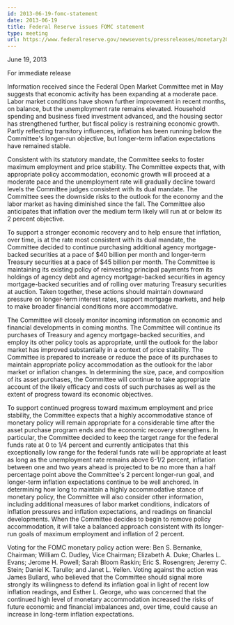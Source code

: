 ```yaml
---
id: 2013-06-19-fomc-statement
date: 2013-06-19
title: Federal Reserve issues FOMC statement
type: meeting
url: https://www.federalreserve.gov/newsevents/pressreleases/monetary20130619a.htm
---
```


June 19, 2013

For immediate release

Information received since the Federal Open Market Committee met in May suggests that economic activity has been expanding at a moderate pace. Labor market conditions have shown further improvement in recent months, on balance, but the unemployment rate remains elevated. Household spending and business fixed investment advanced, and the housing sector has strengthened further, but fiscal policy is restraining economic growth. Partly reflecting transitory influences, inflation has been running below the Committee's longer-run objective, but longer-term inflation expectations have remained stable.

Consistent with its statutory mandate, the Committee seeks to foster maximum employment and price stability. The Committee expects that, with appropriate policy accommodation, economic growth will proceed at a moderate pace and the unemployment rate will gradually decline toward levels the Committee judges consistent with its dual mandate. The Committee sees the downside risks to the outlook for the economy and the labor market as having diminished since the fall. The Committee also anticipates that inflation over the medium term likely will run at or below its 2 percent objective.

To support a stronger economic recovery and to help ensure that inflation, over time, is at the rate most consistent with its dual mandate, the Committee decided to continue purchasing additional agency mortgage-backed securities at a pace of $40 billion per month and longer-term Treasury securities at a pace of $45 billion per month. The Committee is maintaining its existing policy of reinvesting principal payments from its holdings of agency debt and agency mortgage-backed securities in agency mortgage-backed securities and of rolling over maturing Treasury securities at auction. Taken together, these actions should maintain downward pressure on longer-term interest rates, support mortgage markets, and help to make broader financial conditions more accommodative.

The Committee will closely monitor incoming information on economic and financial developments in coming months. The Committee will continue its purchases of Treasury and agency mortgage-backed securities, and employ its other policy tools as appropriate, until the outlook for the labor market has improved substantially in a context of price stability. The Committee is prepared to increase or reduce the pace of its purchases to maintain appropriate policy accommodation as the outlook for the labor market or inflation changes. In determining the size, pace, and composition of its asset purchases, the Committee will continue to take appropriate account of the likely efficacy and costs of such purchases as well as the extent of progress toward its economic objectives.

To support continued progress toward maximum employment and price stability, the Committee expects that a highly accommodative stance of monetary policy will remain appropriate for a considerable time after the asset purchase program ends and the economic recovery strengthens. In particular, the Committee decided to keep the target range for the federal funds rate at 0 to 1/4 percent and currently anticipates that this exceptionally low range for the federal funds rate will be appropriate at least as long as the unemployment rate remains above 6-1/2 percent, inflation between one and two years ahead is projected to be no more than a half percentage point above the Committee's 2 percent longer-run goal, and longer-term inflation expectations continue to be well anchored. In determining how long to maintain a highly accommodative stance of monetary policy, the Committee will also consider other information, including additional measures of labor market conditions, indicators of inflation pressures and inflation expectations, and readings on financial developments. When the Committee decides to begin to remove policy accommodation, it will take a balanced approach consistent with its longer-run goals of maximum employment and inflation of 2 percent.

Voting for the FOMC monetary policy action were: Ben S. Bernanke, Chairman; William C. Dudley, Vice Chairman; Elizabeth A. Duke; Charles L. Evans; Jerome H. Powell; Sarah Bloom Raskin; Eric S. Rosengren; Jeremy C. Stein; Daniel K. Tarullo; and Janet L. Yellen. Voting against the action was James Bullard, who believed that the Committee should signal more strongly its willingness to defend its inflation goal in light of recent low inflation readings, and Esther L. George, who was concerned that the continued high level of monetary accommodation increased the risks of future economic and financial imbalances and, over time, could cause an increase in long-term inflation expectations.